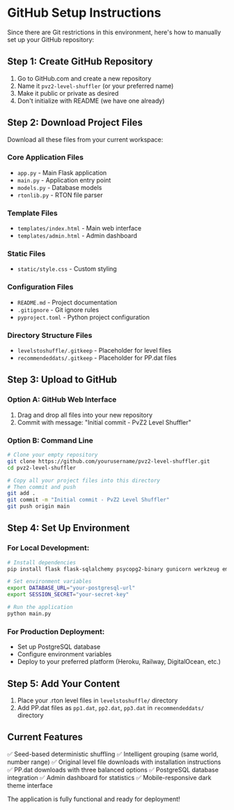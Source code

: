 # GitHub Setup Instructions

Since there are Git restrictions in this environment, here's how to manually set up your GitHub repository:

## Step 1: Create GitHub Repository

1. Go to GitHub.com and create a new repository
2. Name it `pvz2-level-shuffler` (or your preferred name)
3. Make it public or private as desired
4. Don't initialize with README (we have one already)

## Step 2: Download Project Files

Download all these files from your current workspace:

### Core Application Files
- `app.py` - Main Flask application
- `main.py` - Application entry point  
- `models.py` - Database models
- `rtonlib.py` - RTON file parser

### Template Files
- `templates/index.html` - Main web interface
- `templates/admin.html` - Admin dashboard

### Static Files
- `static/style.css` - Custom styling

### Configuration Files
- `README.md` - Project documentation
- `.gitignore` - Git ignore rules
- `pyproject.toml` - Python project configuration

### Directory Structure Files
- `levelstoshuffle/.gitkeep` - Placeholder for level files
- `recommendeddats/.gitkeep` - Placeholder for PP.dat files

## Step 3: Upload to GitHub

### Option A: GitHub Web Interface
1. Drag and drop all files into your new repository
2. Commit with message: "Initial commit - PvZ2 Level Shuffler"

### Option B: Command Line
```bash
# Clone your empty repository
git clone https://github.com/yourusername/pvz2-level-shuffler.git
cd pvz2-level-shuffler

# Copy all your project files into this directory
# Then commit and push
git add .
git commit -m "Initial commit - PvZ2 Level Shuffler"
git push origin main
```

## Step 4: Set Up Environment

### For Local Development:
```bash
# Install dependencies
pip install flask flask-sqlalchemy psycopg2-binary gunicorn werkzeug email-validator

# Set environment variables
export DATABASE_URL="your-postgresql-url"
export SESSION_SECRET="your-secret-key"

# Run the application
python main.py
```

### For Production Deployment:
- Set up PostgreSQL database
- Configure environment variables
- Deploy to your preferred platform (Heroku, Railway, DigitalOcean, etc.)

## Step 5: Add Your Content

1. Place your .rton level files in `levelstoshuffle/` directory
2. Add PP.dat files as `pp1.dat`, `pp2.dat`, `pp3.dat` in `recommendeddats/` directory

## Current Features

✅ Seed-based deterministic shuffling
✅ Intelligent grouping (same world, number range)
✅ Original level file downloads with installation instructions
✅ PP.dat downloads with three balanced options
✅ PostgreSQL database integration
✅ Admin dashboard for statistics
✅ Mobile-responsive dark theme interface

The application is fully functional and ready for deployment!